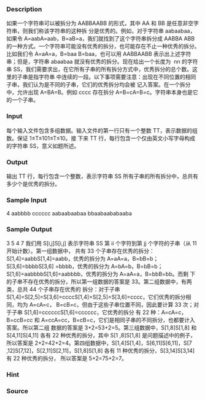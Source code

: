 
### Description

如果一个字符串可以被拆分为 AABBAABB 的形式，其中 AA 和 BB 是任意非空字符串，则我们称该字符串的这种拆
分是优秀的。例如，对于字符串 aabaabaa，如果令 A=aabA=aab，B=aB=a，我们就找到了这个字符串拆分成 AABBA
ABB 的一种方式。一个字符串可能没有优秀的拆分，也可能存在不止一种优秀的拆分。比如我们令 A=aA=a，B=baa
B=baa，也可以用 AABBAABB 表示出上述字符串；但是，字符串 abaabaa 就没有优秀的拆分。现在给出一个长度为
 nn 的字符串 SS，我们需要求出，在它所有子串的所有拆分方式中，优秀拆分的总个数。这里的子串是指字符串
中连续的一段。以下事项需要注意：出现在不同位置的相同子串，我们认为是不同的子串，它们的优秀拆分均会被
记入答案。在一个拆分中，允许出现 A=BA=B。例如 cccc 存在拆分 A=B=cA=B=c。字符串本身也是它的一个子串。



### Input
每个输入文件包含多组数据。输入文件的第一行只有一个整数 TT，表示数据的组数。保证 1≤T≤101≤T≤10。接
下来 TT 行，每行包含一个仅由英文小写字母构成的字符串 SS，意义如题所述。
### Output
输出 TT 行，每行包含一个整数，表示字符串 SS 所有子串的所有拆分中，总共有多少个是优秀的拆分。
### Sample Input
4
aabbbb
cccccc
aabaabaabaa
bbaabaababaaba
### Sample Output
3
5
4
7
我们用 S[i,j]S[i,j] 表示字符串 SS 第 ii 个字符到第 jj 个字符的子串（从 11 开始计数）。第一组数据中，
共有 33 个子串存在优秀的拆分：S[1,4]=aabbS[1,4]=aabb，优秀的拆分为 A=aA=a，B=bB=b；S[3,6]=bbbbS[3,6]
=bbbb，优秀的拆分为 A=bA=b，B=bB=b；S[1,6]=aabbbbS[1,6]=aabbbb，优秀的拆分为 A=aA=a，B=bbB=bb。而剩
下的子串不存在优秀的拆分，所以第一组数据的答案是 33。第二组数据中，有两类，总共 44 个子串存在优秀的
拆分：对于子串 S[1,4]=S[2,5]=S[3,6]=ccccS[1,4]=S[2,5]=S[3,6]=cccc，它们优秀的拆分相同，均为 A=cA=c，
B=cB=c，但由于这些子串位置不同，因此要计算 33 次；对于子串 S[1,6]=ccccccS[1,6]=cccccc，它优秀的拆分
有 22 种：A=cA=c，B=ccB=cc 和 A=ccA=cc，B=cB=c，它们是相同子串的不同拆分，也都要计入答案。所以第二组
数据的答案是 3+2=53+2=5。第三组数据中，S[1,8]S[1,8] 和 S[4,11]S[4,11] 各有 22 种优秀的拆分，其中 S[1
,8]S[1,8] 是问题描述中的例子，所以答案是 2+2=42+2=4。第四组数据中，S[1,4]S[1,4]，S[6,11]S[6,11]，S[7
,12]S[7,12]，S[2,11]S[2,11]，S[1,8]S[1,8] 各有 11 种优秀的拆分，S[3,14]S[3,14] 有 22 种优秀的拆分，
所以答案是 5+2=75+2=7。
### Hint

### Source
